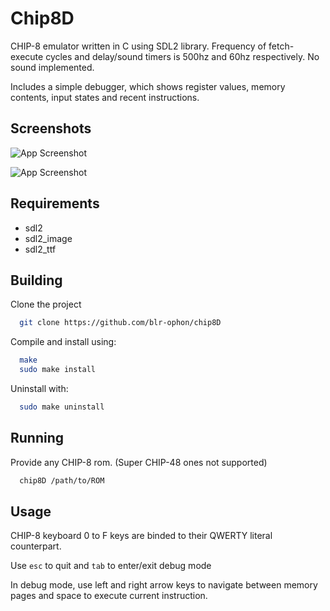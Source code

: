 
# Chip8D

CHIP-8 emulator written in C using SDL2 library. Frequency of fetch-execute cycles and delay/sound timers is 500hz and 60hz respectively. No sound implemented.

Includes a simple debugger, which shows register values, memory contents, input states and recent instructions.



## Screenshots

![App Screenshot](https://i.imgur.com/OLemaB6.png)

![App Screenshot](https://i.imgur.com/GloGgMS.png)


## Requirements

- sdl2
- sdl2_image
- sdl2_ttf



## Building
Clone the project
```bash
  git clone https://github.com/blr-ophon/chip8D
```
Compile and install using:

```bash
  make
  sudo make install
```
Uninstall with:

```bash
  sudo make uninstall
```
## Running

Provide any CHIP-8 rom.  (Super CHIP-48 ones not supported)

```bash
  chip8D /path/to/ROM
```



## Usage

CHIP-8 keyboard 0 to F keys are binded to their QWERTY literal counterpart.

Use `esc` to quit and `tab` to enter/exit debug mode

In debug mode, use left and right arrow keys to navigate between memory pages and space to 
execute current instruction.
